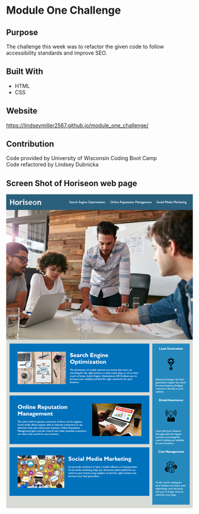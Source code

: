 # Module One Challenge

## Purpose
The challenge this week was to refactor the given code to follow accessibility standards and improve SEO. 

## Built With
* HTML
* CSS

## Website
https://lindseymiller2567.github.io/module_one_challenge/

## Contribution
Code provided by University of Wisconsin Coding Boot Camp
<br/>
Code refactored by Lindsey Dubnicka

## Screen Shot of Horiseon web page
![ScreenShot](./assets/images/HorseonPageScreenshot.png)